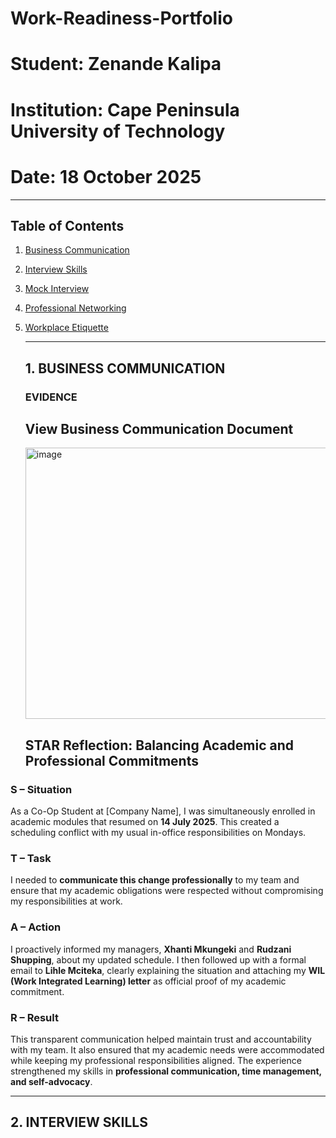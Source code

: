 # Work-Readiness-Portfolio
# Student: Zenande Kalipa
# Institution: Cape Peninsula University of Technology
# Date: 18 October 2025

---

## Table of Contents
1. [Business Communication](#1-business-communication)
2. [Interview Skills](#2-interview-skills)
3. [Mock Interview](#3-mock-interview)
4. [Professional Networking](#4-professional-networking)
5. [Workplace Etiquette](#5-workplace-etiquette)

   ---

   ## 1. BUSINESS COMMUNICATION

   ### EVIDENCE
   ## View Business Communication Document
   <img width="1250" height="434" alt="image" src="https://github.com/user-attachments/assets/e5654422-6b48-45b7-9f1e-ebb378e81e4e" />

   ##  STAR Reflection: Balancing Academic and Professional Commitments

### **S – Situation**  
As a Co-Op Student at [Company Name], I was simultaneously enrolled in academic modules that resumed on **14 July 2025**. This created a scheduling conflict with my usual in-office responsibilities on Mondays.

### **T – Task**  
I needed to **communicate this change professionally** to my team and ensure that my academic obligations were respected without compromising my responsibilities at work.

### **A – Action**  
I proactively informed my managers, **Xhanti Mkungeki** and **Rudzani Shupping**, about my updated schedule. I then followed up with a formal email to **Lihle Mciteka**, clearly explaining the situation and attaching my **WIL (Work Integrated Learning) letter** as official proof of my academic commitment.

### **R – Result**  
This transparent communication helped maintain trust and accountability with my team. It also ensured that my academic needs were accommodated while keeping my professional responsibilities aligned. The experience strengthened my skills in **professional communication, time management, and self-advocacy**.

---

## 2. INTERVIEW SKILLS



